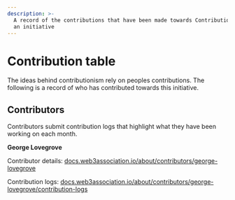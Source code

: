 ```yaml
---
description: >-
  A record of the contributions that have been made towards Contributionism as
  an initiative
---
```


# Contribution table

The ideas behind contributionism rely on peoples contributions. The following is a record of who has contributed towards this initiative.



## Contributors

Contributors submit contribution logs that highlight what they have been working on each month.



**George Lovegrove**

Contributor details: [docs.web3association.io/about/contributors/george-lovegrove](https://docs.web3association.io/about/contributors/george-lovegrove)

Contribution logs: [docs.web3association.io/about/contributors/george-lovegrove/contribution-logs](https://docs.web3association.io/about/contributors/george-lovegrove/contribution-logs)

